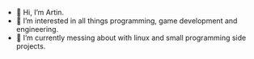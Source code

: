 - 👋 Hi, I’m Artin.
- 👀 I’m interested in all things programming, game development and engineering.
- 🌱 I’m currently messing about with linux and small programming side projects.

<!---
ArtinTheArrogant/ArtinTheArrogant is a ✨ special ✨ repository because its `README.md` (this file) appears on your GitHub profile.
You can click the Preview link to take a look at your changes.
--->
